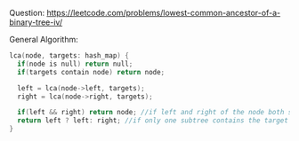 Question: https://leetcode.com/problems/lowest-common-ancestor-of-a-binary-tree-iv/

General Algorithm:

```cpp
lca(node, targets: hash_map) {
  if(node is null) return null;
  if(targets contain node) return node;

  left = lca(node->left, targets);
  right = lca(node->right, targets);

  if(left && right) return node; //if left and right of the node both subtrees contain the target elements, then return the current node
  return left ? left: right; //if only one subtree contains the target elements, then return that node which contains the targets.
} 
```
